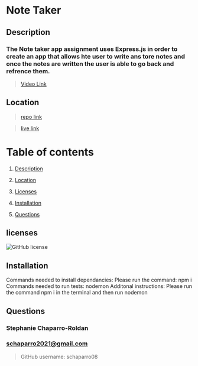# Note Taker
## Description

### The Note taker app assignment uses Express.js in order to create an app that allows hte user to write ans tore notes and once the notes are written the user is able to go back and refrence them.

> [Video Link](https://drive.google.com/file/d/1t_owABinujb4q0dmN6hQqJwSmcUFt5x1/view)

## Location

> [repo link]( https://github.com/schaparro08/note-taker)

> [live link]( https://calm-atoll-56413.herokuapp.com/) 

# Table of contents 

1. [Description](#description)

2. [Location](#location)

3. [Licenses](#licenses)

4. [Installation](#installation)

5. [Questions](#questions)

## licenses 

![GitHub license](https://img.shields.io/badge/license-MIT-blue.svg)

## Installation
Commands needed to install dependancies: 
Please run the command: npm i
Commands needed to run tests:
nodemon
Additonal instructions:
Please run the command npm i in the terminal and then run nodemon
## Questions
 ### Stephanie Chaparro-Roldan
### schaparro2021@gmail.com

>GitHub username: schaparro08